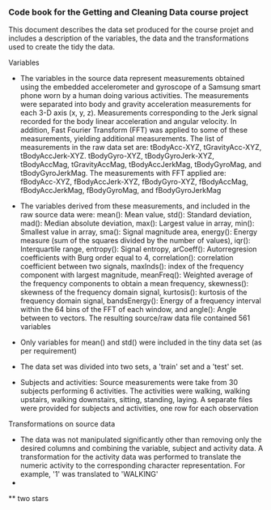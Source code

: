 ### Code book for the Getting and Cleaning Data course project

This document describes the data set produced for the course projet and includes a description of the variables, the data and the transformations used to create the tidy the data.

Variables
* The variables in the source data represent measurements obtained using the embedded accelerometer and gyroscope of a Samsung smart phone worn by a human doing various activities.  The measurements were separated into body and gravity acceleration measurements for each 3-D axis (x, y, z).  Measurements corresponding to the Jerk signal recorded for the body linear acceleration and angular velocity.  In addition, Fast Fourier Transform (FFT) was applied to some of these measurements, yielding additional measurements.  The list of measurements in the raw data set are:  tBodyAcc-XYZ, tGravityAcc-XYZ, tBodyAccJerk-XYZ. tBodyGyro-XYZ, tBodyGyroJerk-XYZ, tBodyAccMag, tGravityAccMag, tBodyAccJerkMag, tBodyGyroMag, and tBodyGyroJerkMag.  The measurements with FFT applied are: fBodyAcc-XYZ, fBodyAccJerk-XYZ, fBodyGyro-XYZ, fBodyAccMag, fBodyAccJerkMag, fBodyGyroMag, and fBodyGyroJerkMag 

* The variables derived from these measurements, and included in the raw source data were: 
mean(): Mean value,
std(): Standard deviation,
mad(): Median absolute deviation,
max(): Largest value in array,
min(): Smallest value in array,
sma(): Signal magnitude area,
energy(): Energy measure (sum of the squares divided by the number of values),
iqr(): Interquartile range,
entropy(): Signal entropy,
arCoeff(): Autorregresion coefficients with Burg order equal to 4,
correlation(): correlation coefficient between two signals,
maxInds(): index of the frequency component with largest magnitude,
meanFreq(): Weighted average of the frequency components to obtain a mean frequency,
skewness(): skewness of the frequency domain signal,
kurtosis(): kurtosis of the frequency domain signal, 
bandsEnergy(): Energy of a frequency interval within the 64 bins of the FFT of each window,
and angle(): Angle between to vectors.  The resulting source/raw data file contained 561 variables

* Only variables for mean() and std() were included in the tiny data set (as per requirement)
* The data set was divided into two sets, a 'train' set and a 'test' set.

* Subjects and activities: Source measurements were take from 30 subjects performing 6 activities.  The activities were walking, walking upstairs, walking downstairs, sitting, standing, laying.  A separate files were provided for subjects and activities, one row for each observation

Transformations on source data
* The data was not manipulated significantly other than removing only the desired columns and combining the variable, subject and activity data.  A transformation for the activity data was performed to translate the numeric activity to the corresponding character representation.  For example, '1' was translated to 'WALKING'
* 

** two stars
